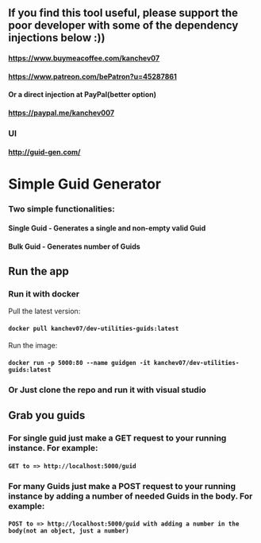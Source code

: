 ## If you find this tool useful, please support the poor developer with some of the dependency injections below :))
#### https://www.buymeacoffee.com/kanchev07
#### https://www.patreon.com/bePatron?u=45287861
#### Or a direct injection at PayPal(better option)
#### https://paypal.me/kanchev007

### UI
#### http://guid-gen.com/

# Simple Guid Generator

### Two simple functionalities:
#### Single Guid - Generates a single and non-empty valid Guid
#### Bulk Guid - Generates number of Guids

## Run the app

### Run it with docker
Pull the latest version:
#### `docker pull kanchev07/dev-utilities-guids:latest`

Run the image: 
#### `docker run -p 5000:80 --name guidgen -it kanchev07/dev-utilities-guids:latest`

### Or Just clone the repo and run it with visual studio

## Grab you guids

### For single guid just make a GET request to your running instance. For example:
#### `GET to => http://localhost:5000/guid`

### For many Guids just make a POST request to your running instance by adding a number of needed Guids in the body. For example:
#### `POST to => http://localhost:5000/guid with adding a number in the body(not an object, just a number)`
